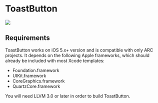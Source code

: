 ToastButton
===========

[![](http://dl.dropbox.com/s/w8v4majnkj5gqsi/ToastButton001.png)](http://dl.dropbox.com/s/w8v4majnkj5gqsi/ToastButton001.png)

## Requirements

ToastButton works on iOS 5.x+ version and is compatible with only ARC projects. It depends on the following Apple frameworks, which should already be included with most Xcode templates:

* Foundation.framework
* UIKit.framework
* CoreGraphics.framework
* QuartzCore.framework

You will need LLVM 3.0 or later in order to build ToastButton. 

